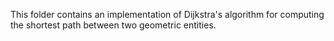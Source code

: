 This folder contains an implementation of Dijkstra's algorithm for computing the shortest path between two geometric entities.
